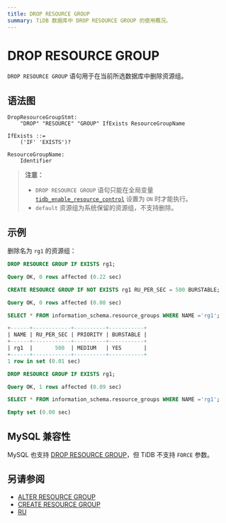 ```yaml
---
title: DROP RESOURCE GROUP
summary: TiDB 数据库中 DROP RESOURCE GROUP 的使用概况。
---
```


# DROP RESOURCE GROUP

`DROP RESOURCE GROUP` 语句用于在当前所选数据库中删除资源组。

## 语法图

```ebnf+diagram
DropResourceGroupStmt:
    "DROP" "RESOURCE" "GROUP" IfExists ResourceGroupName

IfExists ::=
    ('IF' 'EXISTS')?

ResourceGroupName:
    Identifier
```

> **注意：**
>
> - `DROP RESOURCE GROUP` 语句只能在全局变量 [`tidb_enable_resource_control`](/system-variables.md#tidb_enable_resource_control-从-v660-版本开始引入) 设置为 `ON` 时才能执行。
> - `default` 资源组为系统保留的资源组，不支持删除。

## 示例

删除名为 `rg1` 的资源组：

```sql
DROP RESOURCE GROUP IF EXISTS rg1;
```

```sql
Query OK, 0 rows affected (0.22 sec)
```

```sql
CREATE RESOURCE GROUP IF NOT EXISTS rg1 RU_PER_SEC = 500 BURSTABLE;
```

```sql
Query OK, 0 rows affected (0.08 sec)
```

```sql
SELECT * FROM information_schema.resource_groups WHERE NAME ='rg1';
```

```sql
+------+------------+----------+-----------+
| NAME | RU_PER_SEC | PRIORITY | BURSTABLE |
+------+------------+----------+-----------+
| rg1  |       500  | MEDIUM   | YES       |
+------+------------+----------+-----------+
1 row in set (0.01 sec)
```

```sql
DROP RESOURCE GROUP IF EXISTS rg1;
```

```sql
Query OK, 1 rows affected (0.09 sec)
```

```sql
SELECT * FROM information_schema.resource_groups WHERE NAME ='rg1';
```

```sql
Empty set (0.00 sec)
```

## MySQL 兼容性

MySQL 也支持 [DROP RESOURCE GROUP](https://dev.mysql.com/doc/refman/8.0/en/drop-resource-group.html)，但 TiDB 不支持 `FORCE` 参数。

## 另请参阅

* [ALTER RESOURCE GROUP](/sql-statements/sql-statement-alter-resource-group.md)
* [CREATE RESOURCE GROUP](/sql-statements/sql-statement-create-resource-group.md)
* [RU](/tidb-resource-control.md#什么是-request-unit-ru)